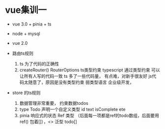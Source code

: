 # vue集训一

- vue 3.0 + pinia + ts
- node + mysql
- vue 2.0

- 路由ts规则
   1. ts 为了代码的正确性
   2. createRouter() RouterOptions ts类型约束
   typescript 通过类型约束 可以让所有人写的代码一致
   ts 多了一些代码量， 有点难，对新手很友好
   js代码太随意了，原因是没有类型约束 弱类型语言
   企业级开发， 

- store 的ts规则
   1. 数据管理非常重要，
      约束数据todos
   2. type Todo 声明一个自定义类型
      id 
      text
      isComplete
      ete
   3. pinia 响应式的状态
      Ref 类型 （后面每一项都是ref的todo数组，后面要用ref() 包着[]），<> 泛型
      todo[]
